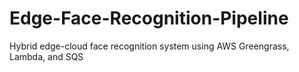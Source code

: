 # Edge-Face-Recognition-Pipeline
Hybrid edge-cloud face recognition system using AWS Greengrass, Lambda, and SQS
